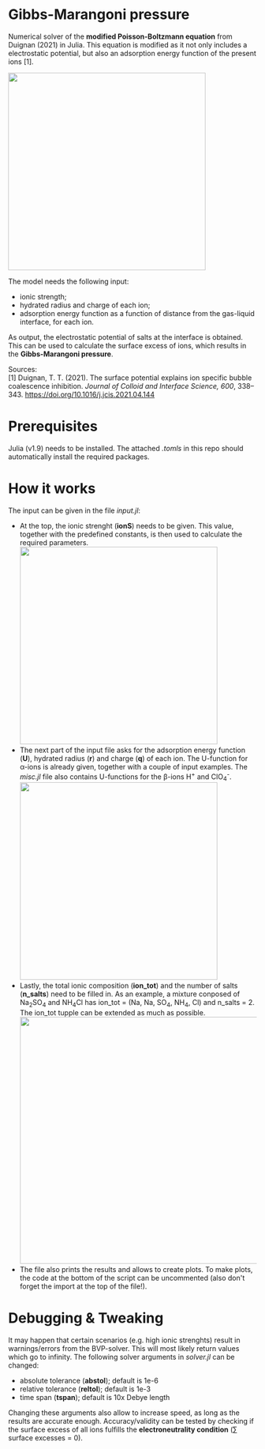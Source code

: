 # Gibbs-Marangoni pressure
Numerical solver of the **modified Poisson-Boltzmann equation** from Duignan (2021) in Julia. This equation is modified as it not only includes a electrostatic potential, but also an adsorption energy function of the present ions [1].

<img src="https://github.com/stijnrommens/GM_pressure/assets/113170925/cc816c5d-426a-4f06-9b4b-0b75e1747da0" width="400">

The model needs the following input:
- ionic strength;
- hydrated radius and charge of each ion;
- adsorption energy function as a function of distance from the gas-liquid interface, for each ion.

As output, the electrostatic potential of salts at the interface is obtained. This can be used to calculate the surface excess of ions, which results in the **Gibbs-Marangoni pressure**.

Sources:\
[1] Duignan, T. T. (2021). The surface potential explains ion specific bubble coalescence inhibition. _Journal of Colloid and Interface Science, 600_, 338–343. https://doi.org/10.1016/j.jcis.2021.04.144

# Prerequisites
Julia (v1.9) needs to be installed. The attached _.tomls_ in this repo should automatically install the required packages.

# How it works
The input can be given in the file _input.jl_:
- At the top, the ionic strenght (**ionS**) needs to be given. This value, together with the predefined constants, is then used to calculate the required parameters. \
  <img src="https://github.com/stijnrommens/GM_pressure/blob/main/ionS_fig.PNG" width="400">
- The next part of the input file asks for the adsorption energy function (**U**), hydrated radius (**r**) and charge (**q**) of each ion. The U-function for α-ions is already given, together with a couple of input examples. The _misc.jl_ file also contains U-functions for the β-ions H<sup>+</sup> and ClO<sub>4</sub><sup>-</sup>. \
  <img src="https://github.com/stijnrommens/GM_pressure/blob/main/Uqr_fig.PNG" width="400">
- Lastly, the total ionic composition (**ion_tot**) and the number of salts (**n_salts**) need to be filled in. As an example, a mixture conposed of Na<sub>2</sub>SO<sub>4</sub> and NH<sub>4</sub>Cl has ion_tot = (Na, Na, SO<sub>4</sub>, NH<sub>4</sub>, Cl) and n_salts = 2. The ion_tot tupple can be extended as much as possible. \
  <img src="https://github.com/stijnrommens/GM_pressure/blob/main/ntot_fig.PNG" width="500">
- The file also prints the results and allows to create plots. To make plots, the code at the bottom of the script can be uncommented (also don't forget the import at the top of the file!).


# Debugging & Tweaking
It may happen that certain scenarios (e.g. high ionic strenghts) result in warnings/errors from the BVP-solver. This will most likely return values which go to infinity. The following solver arguments in _solver.jl_ can be changed:
- absolute tolerance (**abstol**); default is 1e-6
- relative tolerance (**reltol**); default is 1e-3
- time span (**tspan**); default is 10x Debye length

Changing these arguments also allow to increase speed, as long as the results are accurate enough. Accuracy/validity can be tested by checking if the surface excess of all ions fulfills the **electroneutrality condition** ($\sum$ surface excesses = 0).
